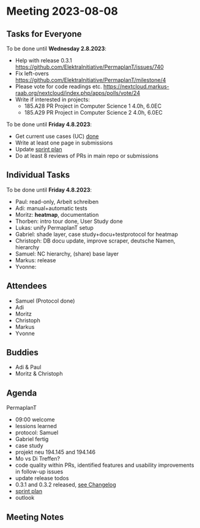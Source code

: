 # Meeting 2023-08-08

## Tasks for Everyone

To be done until **Wednesday 2.8.2023**:

- Help with release 0.3.1 <https://github.com/ElektraInitiative/PermaplanT/issues/740>
- Fix left-overs <https://github.com/ElektraInitiative/PermaplanT/milestone/4>
- Please vote for code readings etc. <https://nextcloud.markus-raab.org/nextcloud/index.php/apps/polls/vote/24>
- Write if interested in projects:
  - 185.A28 PR Project in Computer Science 1 4.0h, 6.0EC
  - 185.A29 PR Project in Computer Science 2 4.0h, 6.0EC

To be done until **Friday 4.8.2023**:

- Get current use cases (UC) [done](../usecases/README.md)
- Write at least one page in submissions
- Update [sprint plan](https://github.com/orgs/ElektraInitiative/projects/4/)
- Do at least 8 reviews of PRs in main repo or submissions

## Individual Tasks

To be done until **Friday 4.8.2023**:

- Paul: read-only, Arbeit schreiben
- Adi: manual+automatic tests
- Moritz: **heatmap**, documentation
- Thorben: intro tour done, User Study done
- Lukas: unify PermaplanT setup
- Gabriel: shade layer, case study+docu+testprotocol for heatmap
- Christoph: DB docu update, improve scraper, deutsche Namen, hierarchy
- Samuel: NC hierarchy, (share) base layer
- Markus: release
- Yvonne:

## Attendees

- Samuel (Protocol done)
- Adi
- Moritz
- Christoph
- Markus
- Yvonne

## Buddies

- Adi & Paul
- Moritz & Christoph

## Agenda

PermaplanT

- 09:00 welcome
- lessions learned
- protocol: Samuel
- Gabriel fertig
- case study
- projekt neu 194.145 and 194.146
- Mo vs Di Treffen?
- code quality within PRs, identified features and usability improvements in follow-up issues
- update release todos
- 0.3.1 and 0.3.2 released, [see Changelog](../CHANGELOG.md)
- [sprint plan](https://github.com/orgs/ElektraInitiative/projects/4/)
- outlook

## Meeting Notes
